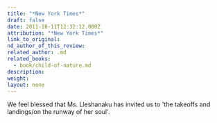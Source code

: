 ```yaml
---
title: "*New York Times*"
draft: false
date: 2011-10-11T12:32:12.000Z
attribution: "*New York Times*"
link_to_original:
nd_author_of_this_review:
related_author: .md
related_books:
  - book/child-of-nature.md
description:
weight:
layout: none
---
```

We feel blessed that Ms. Lleshanaku has invited us to 'the takeoffs and landings/on the runway of her soul'.

